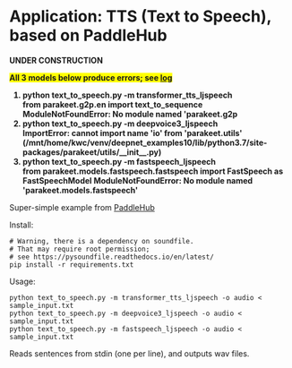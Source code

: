 # Application: TTS (Text to Speech), based on PaddleHub

<b>UNDER CONSTRUCTION</b>

<p>
<b style="background-color:yellow;">
All 3 models below produce errors; see <a href="20210819.log">log</a>
<ol>
<li>python text_to_speech.py -m transformer_tts_ljspeech
<br>
from parakeet.g2p.en import text_to_sequence
ModuleNotFoundError: No module named 'parakeet.g2p
</li>
<li>python text_to_speech.py -m deepvoice3_ljspeech
<br>
ImportError: cannot import name 'io' from 'parakeet.utils' (/mnt/home/kwc/venv/deepnet_examples10/lib/python3.7/site-packages/parakeet/utils/__init__.py)
</li>
<li>python text_to_speech.py -m fastspeech_ljspeech
<br>
from parakeet.models.fastspeech.fastspeech import FastSpeech as FastSpeechModel
ModuleNotFoundError: No module named 'parakeet.models.fastspeech'
</li>
</ol>
</b>

Super-simple example from <a href="https://www.paddlepaddle.org.cn/hubdetail?name=fastspeech_ljspeech&en_category=TextToSpeech">PaddleHub</a>

Install:
   ```shell
   # Warning, there is a dependency on soundfile.
   # That may require root permission;
   # see https://pysoundfile.readthedocs.io/en/latest/
   pip install -r requirements.txt
```

Usage:
   ```shell
   python text_to_speech.py -m transformer_tts_ljspeech -o audio < sample_input.txt
   python text_to_speech.py -m deepvoice3_ljspeech -o audio < sample_input.txt
   python text_to_speech.py -m fastspeech_ljspeech -o audio < sample_input.txt
```

Reads sentences from stdin (one per line), and outputs wav files.


